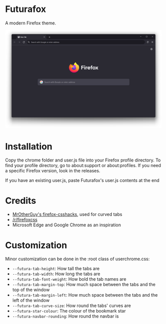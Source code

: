 # Futurafox
A modern Firefox theme.

![Promo image](promo-image.png)

# Installation
Copy the chrome folder and user.js file into your Firefox profile directory. To find your profile directory, go to about:support or about:profiles. If you need a specific Firefox version, look in the releases.

If you have an existing user.js, paste Futurafox's user.js contents at the end

# Credits
* [MrOtherGuy's firefox-csshacks](https://github.com/MrOtherGuy/firefox-csshacks), used for curved tabs
* [/r/firefoxcss](https://reddit.com/r/firefoxcss/)
* Microsoft Edge and Google Chrome as an inspiration

# Customization
Minor customization can be done in the :root class of userchrome.css:

  * `--futura-tab-height`: How tall the tabs are
  * `--futura-tab-width`: How long the tabs are
  * `--futura-tab-font-weight`: How bold the tab names are
  * `--futura-tab-margin-top`: How much space between the tabs and the top of the window
  * `--futura-tab-margin-left`: How much space between the tabs and the left of the window
  * `--futura-tab-curve-size`: How round the tabs' curves are
  * `--futura-star-colour`: The colour of the bookmark star
  * `--futura-navbar-rounding`: How round the navbar is
